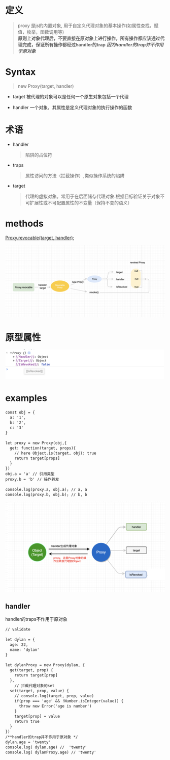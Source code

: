 # 定义

> proxy 是js的内置对象, 用于自定义代理对象的基本操作(如属性查找，赋值，枚举，函数调用等)<br/>
> **原则上对象代理后，不要直接在原对象上进行操作，所有操作都应该通过代理完成，保证所有操作都经过handler的trap** ***因为handler的trap并不作用于原对象***

# Syntax
 
> new Proxy(target, handler)

* target 被代理的对象可以是任何一个原生对象包括一个代理

* handler 一个对象，其属性是定义代理对象的执行操作的函数


# 术语

* handler
   > 陷阱的占位符

* traps
   > 属性访问的方法（拦截操作）,类似操作系统的陷阱

* target
   > 代理的虚拟对象。常用于在后面储存代理对象.根据目标验证关于对象不可扩展性或不可配置属性的不变量（保持不变的语义）

# methods
[Proxy.revocable(target, handler)](./revocable/Readme.md);

<img src="../../../static/img/revocableProxy.png" width="800">

# 原型属性

<img src="../../../static/img/proxyProperty.png" width="500">

# examples

```
const obj = {
  a: '1',
  b: '2',
  c: '3'
}

let proxy = new Proxy(obj,{
  get: function(target, props){
    // here Object.is(target, obj): true
    return target[props]
  }
})
obj.a = 'a' // 引用类型
proxy.b = 'b' // 操作转发

console.log(proxy.a, obj.a); // a, a
console.log(proxy.b, obj.b); // b, b

```
<img src="../../../static/img/proxy.png" width="800">



## handler
 handler的traps不作用于原对象
```
// validate

let dylan = {
  age: 22,
  name: 'dylan'
}

let dylanProxy = new Proxy(dylan, {
  get(target, prop) {
    return target[prop]
  },
    // 拦截代理对象的set
  set(target, prop, value) {
    // console.log(target, prop, value)
    if(prop === 'age' && !Number.isInteger(value)) {
      throw new Error('age is number')
    }
    target[prop] = value
    return true
  }
})
/**handler的trap并不作用于原对象 */
dylan.age = 'twenty'
console.log( dylan.age) //  'twenty'
console.log( dylanProxy.age) // 'twenty'

```

